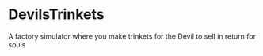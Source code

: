 # DevilsTrinkets
A factory simulator where you make trinkets for the Devil to sell in return for souls
